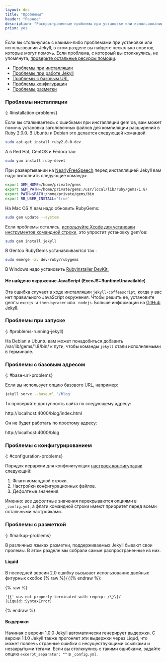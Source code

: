 ```yaml
---
layout: doc
title: "Проблемы"
header: "Разное"
description: "Распространенные проблемы при установке или использовании Jekyll. Способы решения."
prism: yes
---
```

Если вы столкнулись с какими-либо проблемами при установке или использовании Jekyll, в этом разделе вы найдете  несколько советов, которые могут помочь. Если проблема, с котороый вы столкнулись, не упомянута, [проверьте остальные ресурсы помощи](http://jekyllrb.com/help/).

* [Проблемы при инсталляции](/documentation/25_troubleshooting.html#installation-problems)
* [Проблемы при работе Jekyll](/documentation/25_troubleshooting.html#problems-running-jekyll)
* [Проблемы с базовым URL](/documentation/25_troubleshooting.html#base-url-problems)
* [Проблемы конфигурации](/documentation/25_troubleshooting.html#configuration-problems)
* [Проблемы разметки](/documentation/25_troubleshooting.html#markup-problems)

### Проблемы инсталляции
{: #installation-problems}

Если вы сталкиваетесь с ошибками при инсталляции gem'ов, вам может помочь установка заголовочных файлов для компиляции расширений в Ruby 2.0.0. В Ubuntu и Debian это делается следующей командой:

```bash
sudo apt-get install ruby2.0.0-dev
```

А в  Red Hat, CentOS и  Fedora так:

```bash
sudo yum install ruby-devel
```

При развертывании на [NearlyFreeSpeech](https://www.nearlyfreespeech.net/) перед инсталляцией Jekyll вам надо выполнить следующие команды:

```bash
export GEM_HOME=/home/private/gems
export GEM_PATH=/home/private/gems:/usr/local/lib/ruby/gems/1.8/
export PATH=$PATH:/home/private/gems/bin
export RB_USER_INSTALL='true'
```

На  Mac OS X вам надо обновить RubyGems:

```bash
sudo gem update --system
```

Если проблемы остались, [используйте Xcode для установки инструментов командной строки](http://www.zlu.me/ruby/os%20x/gem/mountain%20lion/2012/02/21/install-native-ruby-gem-in-mountain-lion-preview.html), это упростит установку gem'ов:

```bash
sudo gem install jekyll
```

В Gentoo RubyGems устанавливаются так :

```bash
sudo emerge -av dev-ruby/rubygems
```

В Windows надо установить [RubyInstaller DevKit.](https://wiki.github.com/oneclick/rubyinstaller/development-kit)

#### Не найдено окружение JavaScript (ExecJS::RuntimeUnavailable)

Эта ошибка случает в ходе инсталляции `jekyll-coffeescript`, когда у вас нет правильного JavaScript окружения. Чтобы решить ее, установите gem'ы `execjs `и `therubyracer` или ` nodejs`. Больше информации на [GitHub Jekyll](https://github.com/jekyll/jekyll/issues/2327).

### Проблемы при запуске
{: #problems-running-jekyll}

На Debian и Ubuntu вам может понадобиться добавить /var/lib/gems/1.8/bin/ к пути, чтобы команды `jekyll` стали исполняемыми в терминале.

### Проблемы с базовым адресом
{: #base-url-problems}

Если вы использует опцию базового URL, например:

```bash
jekyll serve --baseurl '/blog'
```

То проверяйте доступность сайта по следующему адресу:


http://localhost:4000/blog/index.html


Он не будет работать по простому адресу:


http://localhost:4000/blog


### Проблемы  с конфигурированием
{: #configuration-problems}

Порядок иерархии для конфликтующих [настроек конфигурации](/documentation/06_configuration.html) следующий:

1. Флаги командной строки.
2. Настройки конфигурационных файлов.
3. Дефолтные значения.

Именно: все дефолтные значения перекрываются опциями в `_config.yml`, а флаги командной строки имеют приоритет перед всеми остальными настройками.

### Проблемы с разметкой
{: #markup-problems}

В различных языках разметки, поддерживаемых Jekyll бывают свои пролемы. В этом разделе мы собрали самые распространенные из них.

#### Liquid

В последней версии 2.0 ошибку вызывает использование двойных фигурных скобок {% raw %}`{{`{% endraw %}:

{% raw %}

```liquid
'{{' was not properly terminated with regexp: /\}\}/  (Liquid::SyntaxError)
```

{% endraw %}

#### Выдержки

Начиная с версии 1.0.0 Jekyll автоматически генерирует выдержки. С версии 1.1.0 Jekyll  также прогоняет эти выдержки через Liqud, что может повлечь странные ошибки с несуществующими ссылками и незакрытыми тегами. Если вы столкнулись с такими ошибками, задайте опцию `excerpt_separator: ""` в `_config.yml`.
